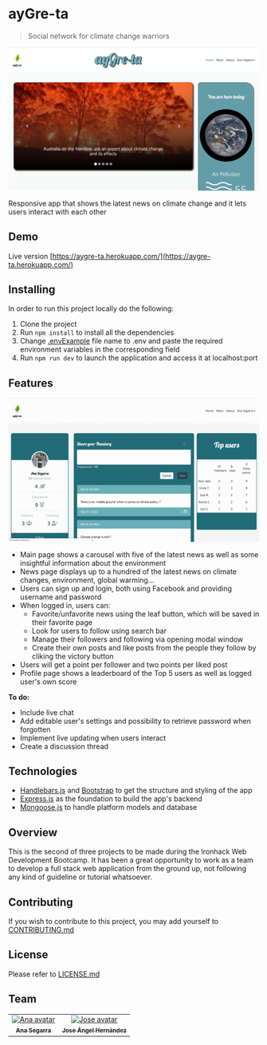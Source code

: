 # ayGre-ta
> Social network for climate change warriors

![home page](public/images/readme-imgs/home.png)

Responsive app that shows the latest news on climate change and it lets users interact with each other 

## Demo
Live version [https://aygre-ta.herokuapp.com/](https://aygre-ta.herokuapp.com/)

## Installing
In order to run this project locally do the following:

1. Clone the project
2. Run `npm install` to install all the dependencies
3. Change [.envExample](https://github.com/Iron-berg/ayGre-ta/blob/master/.envExample) file name to .env and paste the required environment variables in the corresponding field 
4. Run `npm run dev` to launch the application and access it at localhost:port

## Features
![features demonstration](public/images/readme-imgs/features.gif)

* Main page shows a carousel with five of the latest news as well as some insightful information about the environment
* News page displays up to a hundred of the latest news on climate changes, environment, global warming...
* Users can sign up and login, both using Facebook and providing username and password 
* When logged in, users can: 
  - Favorite/unfavorite news using the leaf button, which will be saved in their favorite page
  - Look for users to follow using search bar
  - Manage their followers and following via opening modal window
  - Create their own posts and like posts from the people they follow by cliking the victory button
* Users will get a point per follower and two points per liked post 
* Profile page shows a leaderboard of the Top 5 users as well as logged user's own score

**To do:**
* Include live chat
* Add editable user's settings and possibility to retrieve password when forgotten
* Implement live updating when users interact 
* Create a discussion thread

## Technologies
* [Handlebars.js](https://handlebarsjs.com/) and [Bootstrap](https://getbootstrap.com/) to get the structure and styling of the app
* [Express.js](https://expressjs.com/) as the foundation to build the app's backend
* [Mongoose.js](https://mongoosejs.com/) to handle platform models and database

## Overview 
This is the second of three projects to be made during the Ironhack Web Development Bootcamp. It has been a great opportunity to work as a team to develop a full stack web application from the ground up, not following any kind of guideline or tutorial whatsoever.

## Contributing
If you wish to contribute to this project, you may add yourself to [CONTRIBUTING.md](https://github.com/Iron-berg/ayGre-ta/blob/master/CONTRIBUTING.md)

## License
Please refer to [LICENSE.md](https://github.com/Iron-berg/ayGre-ta/blob/master/LICENSE.md)

## Team
<table>
<tr><td align="center"><a href="https://github.com/anaSegarra"><img src="https://avatars3.githubusercontent.com/u/45148338?s=400&v=4" width="100px;" alt="Ana avatar"/><br/><sub><b>Ana Segarra</b></sub></a><br/><a href="https://github.com/anaSegarra"></a>
<td align="center"><a href="https://github.com/joseanher81"><img src="https://avatars3.githubusercontent.com/u/23436377?s=400&v=4" width="100px;" alt="Jose avatar"/><br/><sub><b>Jose Ángel Hernández</b></sub></a><br/><a href="https://github.com/joseanher81"></a>
</table>
